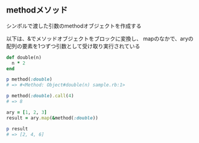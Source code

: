 ## methodメソッド

シンボルで渡した引数のmethodオブジェクトを作成する

以下は、&でメソッドオブジェクトをブロックに変換し、
mapのなかで、aryの配列の要素を1つずつ引数として受け取り実行されている

```ruby
def double(n)
  n * 2
end

p method(:double)
# => #<Method: Object#double(n) sample.rb:1>

p method(:double).call(4)
# => 8

ary = [1, 2, 3]
result = ary.map(&method(:double))

p result
# => [2, 4, 6]
```
